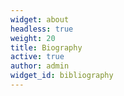```yaml
---
widget: about
headless: true
weight: 20
title: Biography
active: true
author: admin
widget_id: bibliography
---
```

